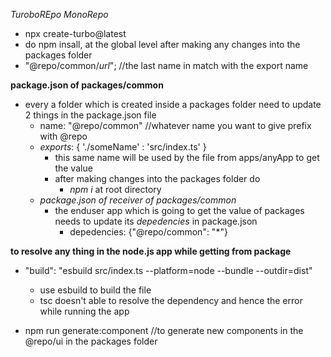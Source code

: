 *TuroboREpo MonoRepo*

- npx create-turbo@latest
- do npm insall, at the global level after making any changes into the packages folder
- "@repo/common/*url*"; //the last name in match with the export name

**package.json of packages/common**

- every a folder which is created inside a packages folder need to update 2 things in the package.json file
  - name: "@repo/common" //whatever name you want to give prefix with @repo
  - *exports*: { './someName' : 'src/index.ts' }
    - this same name will be used by the file from apps/anyApp to get the value
    - after making changes into the packages folder do
      - *npm i* at root directory
  - *package.json of receiver of packages/common*
    - the enduser app which is going to get the value of packages needs to update its *depedencies* in package.json 
      - depedencies: {"@repo/common": "*"}


**to resolve any thing in the node.js app while getting from package**
- "build": "esbuild src/index.ts --platform=node --bundle --outdir=dist"
  - use esbuild to build the file
  - tsc doesn't able to resolve the dependency and hence the error while running the app


- npm run generate:component //to generate new components in the @repo/ui in the packages folder